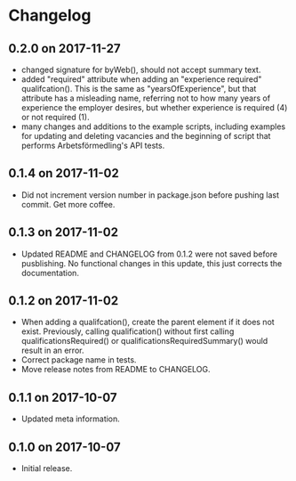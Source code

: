 # Changelog
## 0.2.0 on 2017-11-27
- changed signature for byWeb(), should not accept summary text.
- added "required" attribute when adding an "experience required" qualifcation().
This is the same as "yearsOfExperience", but that attribute has a misleading name,
referring not to how many years of experience the employer desires, but whether
experience is required (4) or not required (1).
- many changes and additions to the example scripts, including examples for
updating and deleting vacancies and the beginning of script that performs
Arbetsförmedling's API tests.

## 0.1.4 on 2017-11-02
- Did not increment version number in package.json before pushing last commit. Get more coffee.

## 0.1.3 on 2017-11-02
- Updated README and CHANGELOG from 0.1.2 were not saved before pusblishing.
No functional changes in this update, this just corrects the documentation.

## 0.1.2 on 2017-11-02
- When adding a qualifcation(), create the parent element if it does not exist.
Previously, calling qualification() without first calling qualificationsRequired()
or qualificationsRequiredSummary() would result in an error.
- Correct package name in tests.
- Move release notes from README to CHANGELOG.

## 0.1.1 on 2017-10-07
- Updated meta information.

## 0.1.0 on 2017-10-07
- Initial release.

